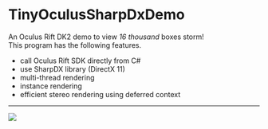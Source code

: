 TinyOculusSharpDxDemo
===========

An Oculus Rift DK2 demo to view *16 thousand* boxes storm!  
This program has the following features.

* call Oculus Rift SDK directly from C#
* use SharpDX library (DirectX 11)
* multi-thread rendering
* instance rendering
* efficient stereo rendering using deferred context



***

![](https://github.com/oggy83/TinyOculusSharpDxDemo/blob/master/ss.png?raw=true)
